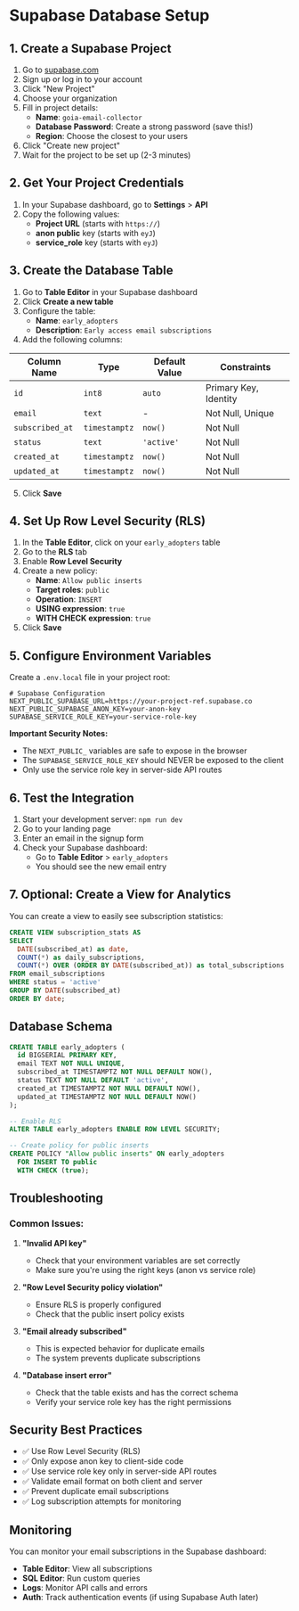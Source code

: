 # Supabase Database Setup

## 1. Create a Supabase Project

1. Go to [supabase.com](https://supabase.com)
2. Sign up or log in to your account
3. Click "New Project"
4. Choose your organization
5. Fill in project details:
   - **Name**: `goia-email-collector`
   - **Database Password**: Create a strong password (save this!)
   - **Region**: Choose the closest to your users
6. Click "Create new project"
7. Wait for the project to be set up (2-3 minutes)

## 2. Get Your Project Credentials

1. In your Supabase dashboard, go to **Settings** > **API**
2. Copy the following values:
   - **Project URL** (starts with `https://`)
   - **anon public** key (starts with `eyJ`)
   - **service_role** key (starts with `eyJ`)

## 3. Create the Database Table

1. Go to **Table Editor** in your Supabase dashboard
2. Click **Create a new table**
3. Configure the table:
   - **Name**: `early_adopters`
   - **Description**: `Early access email subscriptions`
4. Add the following columns:

| Column Name | Type | Default Value | Constraints |
|-------------|------|---------------|-------------|
| `id` | `int8` | `auto` | Primary Key, Identity |
| `email` | `text` | - | Not Null, Unique |
| `subscribed_at` | `timestamptz` | `now()` | Not Null |
| `status` | `text` | `'active'` | Not Null |
| `created_at` | `timestamptz` | `now()` | Not Null |
| `updated_at` | `timestamptz` | `now()` | Not Null |

5. Click **Save**

## 4. Set Up Row Level Security (RLS)

1. In the **Table Editor**, click on your `early_adopters` table
2. Go to the **RLS** tab
3. Enable **Row Level Security**
4. Create a new policy:
   - **Name**: `Allow public inserts`
   - **Target roles**: `public`
   - **Operation**: `INSERT`
   - **USING expression**: `true`
   - **WITH CHECK expression**: `true`
5. Click **Save**

## 5. Configure Environment Variables

Create a `.env.local` file in your project root:

```env
# Supabase Configuration
NEXT_PUBLIC_SUPABASE_URL=https://your-project-ref.supabase.co
NEXT_PUBLIC_SUPABASE_ANON_KEY=your-anon-key
SUPABASE_SERVICE_ROLE_KEY=your-service-role-key
```

**Important Security Notes:**
- The `NEXT_PUBLIC_` variables are safe to expose in the browser
- The `SUPABASE_SERVICE_ROLE_KEY` should NEVER be exposed to the client
- Only use the service role key in server-side API routes

## 6. Test the Integration

1. Start your development server: `npm run dev`
2. Go to your landing page
3. Enter an email in the signup form
4. Check your Supabase dashboard:
   - Go to **Table Editor** > `early_adopters`
   - You should see the new email entry

## 7. Optional: Create a View for Analytics

You can create a view to easily see subscription statistics:

```sql
CREATE VIEW subscription_stats AS
SELECT 
  DATE(subscribed_at) as date,
  COUNT(*) as daily_subscriptions,
  COUNT(*) OVER (ORDER BY DATE(subscribed_at)) as total_subscriptions
FROM email_subscriptions
WHERE status = 'active'
GROUP BY DATE(subscribed_at)
ORDER BY date;
```

## Database Schema

```sql
CREATE TABLE early_adopters (
  id BIGSERIAL PRIMARY KEY,
  email TEXT NOT NULL UNIQUE,
  subscribed_at TIMESTAMPTZ NOT NULL DEFAULT NOW(),
  status TEXT NOT NULL DEFAULT 'active',
  created_at TIMESTAMPTZ NOT NULL DEFAULT NOW(),
  updated_at TIMESTAMPTZ NOT NULL DEFAULT NOW()
);

-- Enable RLS
ALTER TABLE early_adopters ENABLE ROW LEVEL SECURITY;

-- Create policy for public inserts
CREATE POLICY "Allow public inserts" ON early_adopters
  FOR INSERT TO public
  WITH CHECK (true);
```

## Troubleshooting

### Common Issues:

1. **"Invalid API key"**
   - Check that your environment variables are set correctly
   - Make sure you're using the right keys (anon vs service role)

2. **"Row Level Security policy violation"**
   - Ensure RLS is properly configured
   - Check that the public insert policy exists

3. **"Email already subscribed"**
   - This is expected behavior for duplicate emails
   - The system prevents duplicate subscriptions

4. **"Database insert error"**
   - Check that the table exists and has the correct schema
   - Verify your service role key has the right permissions

## Security Best Practices

- ✅ Use Row Level Security (RLS)
- ✅ Only expose anon key to client-side code
- ✅ Use service role key only in server-side API routes
- ✅ Validate email format on both client and server
- ✅ Prevent duplicate email subscriptions
- ✅ Log subscription attempts for monitoring

## Monitoring

You can monitor your email subscriptions in the Supabase dashboard:
- **Table Editor**: View all subscriptions
- **SQL Editor**: Run custom queries
- **Logs**: Monitor API calls and errors
- **Auth**: Track authentication events (if using Supabase Auth later)

